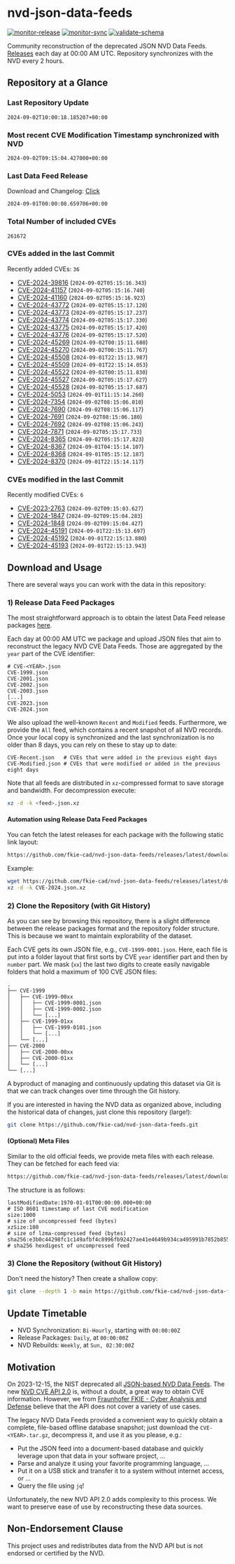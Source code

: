 # nvd-json-data-feeds

[![monitor-release](https://github.com/fkie-cad/nvd-json-data-feeds/actions/workflows/monitor_release.yml/badge.svg)](https://github.com/fkie-cad/nvd-json-data-feeds/actions/workflows/monitor_release.yml)
[![monitor-sync](https://github.com/fkie-cad/nvd-json-data-feeds/actions/workflows/monitor_sync.yml/badge.svg)](https://github.com/fkie-cad/nvd-json-data-feeds/actions/workflows/monitor_sync.yml)
[![validate-schema](https://github.com/fkie-cad/nvd-json-data-feeds/actions/workflows/validate_schema.yml/badge.svg)](https://github.com/fkie-cad/nvd-json-data-feeds/actions/workflows/validate_schema.yml)

Community reconstruction of the deprecated JSON NVD Data Feeds.
[Releases](https://github.com/fkie-cad/nvd-json-data-feeds/releases/latest) each day at 00:00 AM UTC.
Repository synchronizes with the NVD every 2 hours.

## Repository at a Glance

### Last Repository Update

```plain
2024-09-02T10:00:18.185207+00:00
```

### Most recent CVE Modification Timestamp synchronized with NVD

```plain
2024-09-02T09:15:04.427000+00:00
```

### Last Data Feed Release

Download and Changelog: [Click](https://github.com/fkie-cad/nvd-json-data-feeds/releases/latest)

```plain
2024-09-01T00:00:08.659706+00:00
```

### Total Number of included CVEs

```plain
261672
```

### CVEs added in the last Commit

Recently added CVEs: `36`

- [CVE-2024-39816](CVE-2024/CVE-2024-398xx/CVE-2024-39816.json) (`2024-09-02T05:15:16.343`)
- [CVE-2024-41157](CVE-2024/CVE-2024-411xx/CVE-2024-41157.json) (`2024-09-02T05:15:16.740`)
- [CVE-2024-41160](CVE-2024/CVE-2024-411xx/CVE-2024-41160.json) (`2024-09-02T05:15:16.923`)
- [CVE-2024-43772](CVE-2024/CVE-2024-437xx/CVE-2024-43772.json) (`2024-09-02T05:15:17.120`)
- [CVE-2024-43773](CVE-2024/CVE-2024-437xx/CVE-2024-43773.json) (`2024-09-02T05:15:17.237`)
- [CVE-2024-43774](CVE-2024/CVE-2024-437xx/CVE-2024-43774.json) (`2024-09-02T05:15:17.330`)
- [CVE-2024-43775](CVE-2024/CVE-2024-437xx/CVE-2024-43775.json) (`2024-09-02T05:15:17.420`)
- [CVE-2024-43776](CVE-2024/CVE-2024-437xx/CVE-2024-43776.json) (`2024-09-02T05:15:17.520`)
- [CVE-2024-45269](CVE-2024/CVE-2024-452xx/CVE-2024-45269.json) (`2024-09-02T00:15:11.680`)
- [CVE-2024-45270](CVE-2024/CVE-2024-452xx/CVE-2024-45270.json) (`2024-09-02T00:15:11.767`)
- [CVE-2024-45508](CVE-2024/CVE-2024-455xx/CVE-2024-45508.json) (`2024-09-01T22:15:13.987`)
- [CVE-2024-45509](CVE-2024/CVE-2024-455xx/CVE-2024-45509.json) (`2024-09-01T22:15:14.053`)
- [CVE-2024-45522](CVE-2024/CVE-2024-455xx/CVE-2024-45522.json) (`2024-09-02T00:15:11.830`)
- [CVE-2024-45527](CVE-2024/CVE-2024-455xx/CVE-2024-45527.json) (`2024-09-02T05:15:17.627`)
- [CVE-2024-45528](CVE-2024/CVE-2024-455xx/CVE-2024-45528.json) (`2024-09-02T05:15:17.687`)
- [CVE-2024-5053](CVE-2024/CVE-2024-50xx/CVE-2024-5053.json) (`2024-09-01T11:15:14.260`)
- [CVE-2024-7354](CVE-2024/CVE-2024-73xx/CVE-2024-7354.json) (`2024-09-02T08:15:06.010`)
- [CVE-2024-7690](CVE-2024/CVE-2024-76xx/CVE-2024-7690.json) (`2024-09-02T08:15:06.117`)
- [CVE-2024-7691](CVE-2024/CVE-2024-76xx/CVE-2024-7691.json) (`2024-09-02T08:15:06.180`)
- [CVE-2024-7692](CVE-2024/CVE-2024-76xx/CVE-2024-7692.json) (`2024-09-02T08:15:06.243`)
- [CVE-2024-7871](CVE-2024/CVE-2024-78xx/CVE-2024-7871.json) (`2024-09-02T05:15:17.733`)
- [CVE-2024-8365](CVE-2024/CVE-2024-83xx/CVE-2024-8365.json) (`2024-09-02T05:15:17.823`)
- [CVE-2024-8367](CVE-2024/CVE-2024-83xx/CVE-2024-8367.json) (`2024-09-01T04:15:14.107`)
- [CVE-2024-8368](CVE-2024/CVE-2024-83xx/CVE-2024-8368.json) (`2024-09-01T05:15:12.187`)
- [CVE-2024-8370](CVE-2024/CVE-2024-83xx/CVE-2024-8370.json) (`2024-09-01T22:15:14.117`)


### CVEs modified in the last Commit

Recently modified CVEs: `6`

- [CVE-2023-2763](CVE-2023/CVE-2023-27xx/CVE-2023-2763.json) (`2024-09-02T09:15:03.627`)
- [CVE-2024-1847](CVE-2024/CVE-2024-18xx/CVE-2024-1847.json) (`2024-09-02T09:15:04.283`)
- [CVE-2024-1848](CVE-2024/CVE-2024-18xx/CVE-2024-1848.json) (`2024-09-02T09:15:04.427`)
- [CVE-2024-45191](CVE-2024/CVE-2024-451xx/CVE-2024-45191.json) (`2024-09-01T22:15:13.697`)
- [CVE-2024-45192](CVE-2024/CVE-2024-451xx/CVE-2024-45192.json) (`2024-09-01T22:15:13.880`)
- [CVE-2024-45193](CVE-2024/CVE-2024-451xx/CVE-2024-45193.json) (`2024-09-01T22:15:13.943`)


## Download and Usage

There are several ways you can work with the data in this repository:

### 1) Release Data Feed Packages

The most straightforward approach is to obtain the latest Data Feed release packages [here](https://github.com/fkie-cad/nvd-json-data-feeds/releases/latest).

Each day at 00:00 AM UTC we package and upload JSON files that aim to reconstruct the legacy NVD CVE Data Feeds.
Those are aggregated by the `year` part of the CVE identifier:

```
# CVE-<YEAR>.json
CVE-1999.json
CVE-2001.json
CVE-2002.json
CVE-2003.json
[...]
CVE-2023.json
CVE-2024.json
```

We also upload the well-known `Recent` and `Modified` feeds.
Furthermore, we provide the `All` feed, which contains a recent snapshot of all NVD records.
Once your local copy is synchronized and the last synchronization is no older than 8 days, you can rely on these to stay up to date:

```plain
CVE-Recent.json   # CVEs that were added in the previous eight days
CVE-Modified.json # CVEs that were modified or added in the previous eight days
```

Note that all feeds are distributed in `xz`-compressed format to save storage and bandwidth.
For decompression execute:

```sh
xz -d -k <feed>.json.xz
```

#### Automation using Release Data Feed Packages

You can fetch the latest releases for each package with the following static link layout:

```sh
https://github.com/fkie-cad/nvd-json-data-feeds/releases/latest/download/CVE-<YEAR>.json.xz
```

Example:

```sh
wget https://github.com/fkie-cad/nvd-json-data-feeds/releases/latest/download/CVE-2024.json.xz
xz -d -k CVE-2024.json.xz
```

### 2) Clone the Repository (with Git History)

As you can see by browsing this repository, there is a slight difference between the release packages format and the repository folder structure.
This is because we want to maintain explorability of the dataset.

Each CVE gets its own JSON file, e.g., `CVE-1999-0001.json`.
Here, each file is put into a folder layout that first sorts by CVE `year` identifier part and then by `number` part.
We mask (`xx`) the last two digits to create easily navigable folders that hold a maximum of 100 CVE JSON files:

```plain
.
├── CVE-1999
│   ├── CVE-1999-00xx
│   │   ├── CVE-1999-0001.json
│   │   ├── CVE-1999-0002.json
│   │   └── [...]
│   ├── CVE-1999-01xx
│   │   ├── CVE-1999-0101.json
│   │   └── [...]
│   └── [...]
├── CVE-2000
│   ├── CVE-2000-00xx
│   ├── CVE-2000-01xx
│   └── [...]
└── [...]
```

A byproduct of managing and continuously updating this dataset via Git is that we can track changes over time through the Git history.

If you are interested in having the NVD data as organized above, including the historical data of changes, just clone this repository (large!):

```sh
git clone https://github.com/fkie-cad/nvd-json-data-feeds.git
```

#### (Optional) Meta Files

Similar to the old official feeds, we provide meta files with each release. They can be fetched for each feed via:

```sh
https://github.com/fkie-cad/nvd-json-data-feeds/releases/latest/download/CVE-<YEAR>.meta
```

The structure is as follows:

```plain
lastModifiedDate:1970-01-01T00:00:00.000+00:00                          # ISO 8601 timestamp of last CVE modification
size:1000                                                               # size of uncompressed feed (bytes)
xzSize:100                                                              # size of lzma-compressed feed (bytes)
sha256:e3b0c44298fc1c149afbf4c8996fb92427ae41e4649b934ca495991b7852b855 # sha256 hexdigest of uncompressed feed
```

### 3) Clone the Repository (without Git History)

Don't need the history? Then create a shallow copy:

```sh
git clone --depth 1 -b main https://github.com/fkie-cad/nvd-json-data-feeds.git
```


## Update Timetable

* NVD Synchronization: `Bi-Hourly`, starting with `00:00:00Z`
* Release Packages: `Daily`, at `00:00:00Z`
* NVD Rebuilds: `Weekly`, at `Sun, 02:30:00Z`


## Motivation

On 2023-12-15, the NIST deprecated all [JSON-based NVD Data Feeds](https://nvd.nist.gov/vuln/data-feeds#divRetirementBanner-1).
The new [NVD CVE API 2.0](https://nvd.nist.gov/developers/vulnerabilities) is, without a doubt, a great way to obtain CVE information.
However, we from [Fraunhofer FKIE - Cyber Analysis and Defense](https://www.fkie.fraunhofer.de/en/departments/cad.html) believe that the API does not cover a variety of use cases.

The legacy NVD Data Feeds provided a convenient way to quickly obtain a complete, file-based offline database snapshot; just download the `CVE-<YEAR>.tar.gz`, decompress it, and use it as you please, e.g.:

- Put the JSON feed into a document-based database and quickly leverage upon that data in your software project, ...
- Parse and analyze it using your favorite programming language, ...
- Put it on a USB stick and transfer it to a system without internet access, or ...
- Query the file using `jq`!

Unfortunately, the new NVD API 2.0 adds complexity to this process.
We want to preserve ease of use by reconstructing these data sources.

## Non-Endorsement Clause

This project uses and redistributes data from the NVD API but is not endorsed or certified by the NVD.
